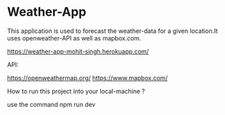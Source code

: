 # Weather-App

This application is used to forecast the weather-data for a given location.It uses openweather-API as well as mapbox.com.

https://weather-app-mohit-singh.herokuapp.com/

API:

https://openweathermap.org/
https://www.mapbox.com/

How to run this project into your local-machine ?

use the command npm run dev
